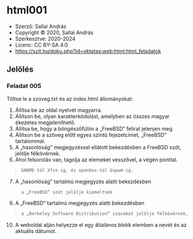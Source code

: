 # html001

* Szerző: Sallai András
* Copyright © 2020, Sallai András
* Szerkesztve: 2020-2024
* Licenc: CC BY-SA 4.0
* https://szit.hu/doku.php?id=oktatas:web:html:html_feladatok

## Jelölés
### Feladat 005

Töltse le a szoveg.txt és az index.html állományokat:

1. Állítsa be az oldal nyelvét magyarra.
2. Állítson be, olyan karakterkódolást, amelyben az összes magyar ékezetes megjeleníthető.
3. Állítsa be, hogy a böngészőfülön a „FreeBSD” felirat jelenjen meg.
4. Állítson be a szöveg előtt egyes szintű fejezetcímet, „FreeBSD” tartalommal.
5. A „hasonlóság” megjegyzéssel ellátott bekezdésben a FreeBSD szót, jelölje félkövérnek.
6. Ahol felsorolás van, tagolja az elemeket vesszővel, a végén ponttal.
>``` python linenums="1"
> GNOME-tól Xfce-ig, és openbox-tól bspwm-ig.
>```
7. A „hasonlóság” tartalmú megjegyzés alatti bekezdésben
>``` python linenums="1"
> a „FreeBSD” szót jelölje kiemeltnek
9. A „FreeBSD” tartalmú megjegyzés alatti bekezdésben
>``` python linenums="1"
> a „Berkeley Software Distribution” szavakat jelölje félkövérnek, és dőltnek
10. A weboldal alján helyezze el egy általános blokk elemben a nevét és az aktuális dátumot.
